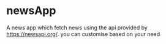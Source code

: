 # newsApp
 A news app which fetch news using the api provided by https://newsapi.org/. you can customise based on your need
